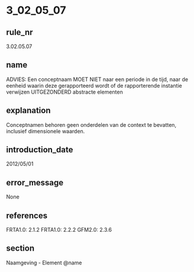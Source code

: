 # 3_02_05_07

## rule_nr
3.02.05.07

## name
ADVIES: Een conceptnaam MOET NIET naar een periode in de tijd, naar de eenheid waarin deze gerapporteerd wordt of de rapporterende instantie verwijzen UITGEZONDERD abstracte elementen

## explanation
Conceptnamen behoren geen onderdelen van de context te bevatten, inclusief dimensionele waarden.

## introduction_date
2012/05/01

## error_message
None

## references
FRTA1.0: 2.1.2
FRTA1.0: 2.2.2
GFM2.0: 2.3.6

## section
Naamgeving - Element @name


